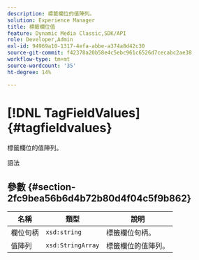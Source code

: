 ```yaml
---
description: 標籤欄位的值陣列。
solution: Experience Manager
title: 標籤欄位值
feature: Dynamic Media Classic,SDK/API
role: Developer,Admin
exl-id: 94969a10-1317-4efa-abbe-a374a8d42c30
source-git-commit: f42378a20b58e4c5ebc961c6526d7cecabc2ae38
workflow-type: tm+mt
source-wordcount: '35'
ht-degree: 14%

---
```


# [!DNL TagFieldValues]{#tagfieldvalues}

標籤欄位的值陣列。

語法

## 參數 {#section-2fc9bea56b6d4b72b80d4f04c5f9b862}

| 名稱 | 類型 | 說明 |
|---|---|---|
| 欄位句柄 | `xsd:string` | 標籤欄位句柄。 |
| 值陣列 | `xsd:StringArray` | 標籤欄位的值陣列。 |
